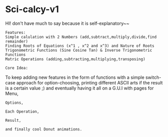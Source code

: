 # Sci-calcy-v1
HI! don't have much to say because it is self-explanatory~~

    Features:
    Simple calulation with 2 Numbers (add,subtract,multiply,divide,find remainder)
    Finding Roots of Equations (x^1 , x^2 and x^3) and Nature of Roots
    Trigonometric Functions (Sine Cosine Tan) & Inverse Trigonometric Functions
    Matric Operations (adding,subtracting,multiplying,transposing)

    Core Idea: 
  
  To keep adding new features in the form of functions with a simple switch-case approach for option-choosing, printing different ASCII arts if the result is a certain value ;) and eventually having it all on a G.U.I with pages for 
    Menu, 

    Options, 

    Each Operation, 

    Result, 

    and finally cool Donut animations.
                  